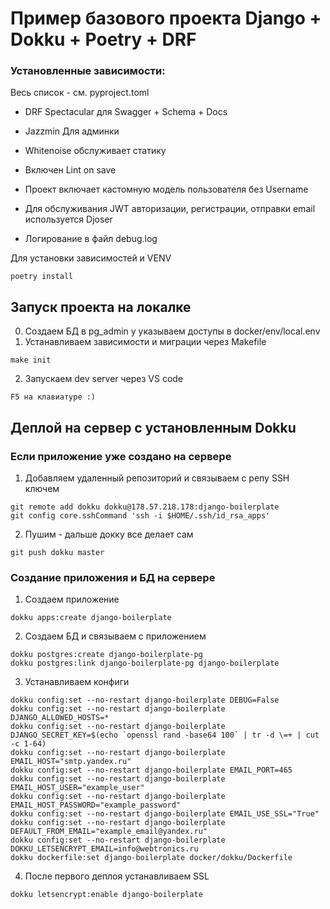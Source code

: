 # Пример базового проекта Django + Dokku + Poetry + DRF
### Установленные зависимости:
Весь список - см. pyproject.toml

- DRF Spectacular для Swagger + Schema + Docs

- Jazzmin Для админки

- Whitenoise обслуживает статику

- Включен Lint on save

- Проект включает кастомную модель пользователя без Username

- Для обслуживания JWT авторизации, регистрации, отправки email используется Djoser

- Логирование в файл debug.log

Для установки зависимостей и VENV
```
poetry install
```

## Запуск проекта на локалке
0. Создаем БД в pg_admin у указываем доступы в docker/env/local.env
1. Устанавливаем зависимости и миграции через Makefile
```
make init
```
2. Запускаем dev server через VS code
```
F5 на клавиатуре :)
```

## Деплой на сервер с установленным Dokku
### Если приложение уже создано на сервере
1. Добавляем удаленный репозиторий и связываем с репу SSH ключем
```
git remote add dokku dokku@178.57.218.178:django-boilerplate
git config core.sshCommand 'ssh -i $HOME/.ssh/id_rsa_apps' 

```
2. Пушим - дальше докку все делает сам
```
git push dokku master
```
### Создание приложения и БД на сервере
1. Создаем приложение
```
dokku apps:create django-boilerplate
```
2. Создаем БД и связываем с приложением
```
dokku postgres:create django-boilerplate-pg
dokku postgres:link django-boilerplate-pg django-boilerplate
```
3. Устанавливаем конфиги
```
dokku config:set --no-restart django-boilerplate DEBUG=False
dokku config:set --no-restart django-boilerplate DJANGO_ALLOWED_HOSTS=*
dokku config:set --no-restart django-boilerplate DJANGO_SECRET_KEY=$(echo `openssl rand -base64 100` | tr -d \=+ | cut -c 1-64)
dokku config:set --no-restart django-boilerplate EMAIL_HOST="smtp.yandex.ru"
dokku config:set --no-restart django-boilerplate EMAIL_PORT=465
dokku config:set --no-restart django-boilerplate EMAIL_HOST_USER="example_user"
dokku config:set --no-restart django-boilerplate EMAIL_HOST_PASSWORD="example_password"
dokku config:set --no-restart django-boilerplate EMAIL_USE_SSL="True"
dokku config:set --no-restart django-boilerplate DEFAULT_FROM_EMAIL="example_email@yandex.ru"
dokku config:set --no-restart django-boilerplate DOKKU_LETSENCRYPT_EMAIL=info@webtronics.ru
dokku dockerfile:set django-boilerplate docker/dokku/Dockerfile
```
4. После первого деплоя устанавливаем SSL
```
dokku letsencrypt:enable django-boilerplate
```